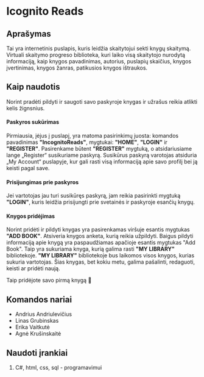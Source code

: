 # Icognito Reads

## Aprašymas
Tai yra internetinis puslapis, kuris leidžia skaitytojui sekti knygų skaitymą. Virtuali skaitymo progreso biblioteka, kuri laiko visą skaitytojo nurodytą informaciją, kaip knygos pavadinimas, autorius, puslapių skaičius, knygos įvertinimas, knygos žanras, patikusios knygos ištraukos.

## Kaip naudotis
Norint pradėti pildyti ir saugoti savo paskyroje knygas ir užrašus reikia atlikti kelis žignsnius.
#### Paskyros sukūrimas
Pirmiausia, įėjus į puslapį, yra matoma pasirinkimų juosta: komandos pavadinimas **"IncognitoReads"**, mygtukai: **"HOME"**, **"LOGIN"** ir **"REGISTER"**. Pasirenkame būtent **"REGISTER"** mygtuką, o atsidariusiame lange „Register“ susikuriame paskyrą. Susikūrus paskyrą varotojas atsiduria „My Account“ puslapyje, kur gali rasti visą informaciją apie savo profilį bei ją keisti pagal save.

#### Prisijungimas prie paskyros
Jei vartotojas jau turi susikūręs paskyrą, jam reikia pasirinkti mygtuką **"LOGIN"**, kuris leidžia prisijungti prie svetainės ir paskyroje esančių knygų.

#### Knygos pridėjimas
Norint pridėti ir pildyti knygas yra pasirenkamas viršuje esantis mygtukas **"ADD BOOK"**. Atsiveria knygos anketa, kurią reikia užpildyti. Baigus pildyti informaciją apie knygą yra paspaudžiamas apačioje esantis mygtukas "Add Book". Taip yra sukuriama knyga, kurią galima rasti **"MY LIBRARY"** bibliotekoje. **"MY LIBRARY"** bibliotekoje bus laikomos visos knygos, kurias sukuria vartotojas. Šias knygas, bet kokiu metu, galima pašalinti, redaguoti, keisti ar pridėti naują.

Taip pridėjote savo pirmą knygą 🎊

## Komandos nariai 
- Andrius Andriulevičius 
- Linas Grubinskas 
- Erika Vaitkutė 
- Agnė Krušinskaitė 

## Naudoti įrankiai
1. C#, html, css, sql - programavimui

